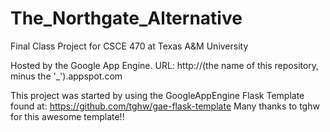 The_Northgate_Alternative
=========================

Final Class Project for CSCE 470 at Texas A&amp;M University


Hosted by the Google App Engine.
URL: http://(the name of this repository, minus the '_').appspot.com


This project was started by using the GoogleAppEngine Flask Template found at: https://github.com/tghw/gae-flask-template
Many thanks to tghw for this awesome template!! 
